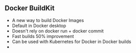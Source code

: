 ## Docker BuildKit

- A new way to build Docker Images
- Default in Docker desktop
- Doesn't rely on docker run + docker commit
- Fast builds 50% improvement
- Can be used with Kubernetes for Docker in Docker builds
- 

